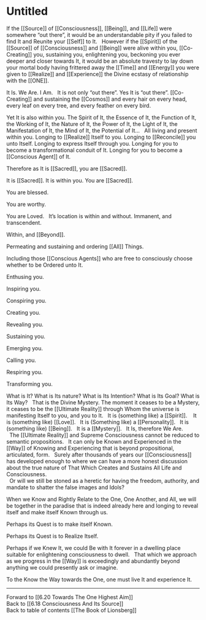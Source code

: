 # Untitled

If the [[Source]] of [[Consciousness]], [[Being]], and [[Life]] were somewhere “out there”, it would be an understandable pity if you failed to find It and Reunite your [[Self]] to It. 
 
However if the [[Spirit]] of the [[Source]] of [[Consciousness]] and [[Being]] were alive within you, [[Co-Creating]] you, sustaining you, enlightening you, beckoning you ever deeper and closer towards It, it would be an absolute travesty to lay down your mortal body having frittered away the [[Time]] and [[Energy]] you were given to [[Realize]] and [[Experience]] the Divine ecstasy of relationship with the [[ONE]]. 

It Is. We Are. I Am. 
 
It is not only “out there”. Yes It is “out there”. [[Co-Creating]] and sustaining the [[Cosmos]] and every hair on every head, every leaf on every tree, and every feather on every bird. 

Yet It is also within you. The Spirit of It, the Essence of It, the Function of It, the Working of It, the Nature of It, the Power of It, the Light of It, the Manifestation of It, the Mind of It, the Potential of It... 
 
All living and present within you. Longing to [[Realize]] Itself to you. Longing to [[Reconcile]] you unto Itself. Longing to express Itself through you. Longing for you to become a transformational conduit of It. Longing for you to become a [[Conscious Agent]] of It. 

Therefore as It is [[Sacred]], you are [[Sacred]]. 

It is [[Sacred]]. It is within you. You are [[Sacred]]. 

You are blessed. 

You are worthy. 

You are Loved. 
 
It’s location is within and without. Immanent, and transcendent.

Within, and [[Beyond]]. 

Permeating and sustaining and ordering [[All]] Things. 

Including those [[Conscious Agents]] who are free to consciously choose whether to be Ordered unto It. 

Enthusing you. 

Inspiring you. 

Conspiring you. 

Creating you. 

Revealing you. 

Sustaining you. 

Emerging you. 

Calling you. 

Respiring you. 

Transforming you. 

What is It? What is Its nature? What is Its Intention? What is Its Goal? What is Its Way? 
 
That is the Divine Mystery. The moment it ceases to be a Mystery, it ceases to be the [[Ultimate Reality]] through Whom the universe is manifesting Itself to you, and you to It. 
 
It is (something like) a [[Spirit]].  
 
It is (something like) [[Love]]. 
 
It is (Something like) a [[Personality]]. 
 
It is (something like) [[Being]].
 
It is a [[Mystery]]. 
 
It Is, therefore We Are.  
 
The [[Ultimate Reality]] and Supreme Consciousness cannot be reduced to semantic propositions. 
 
It can only be Known and Experienced in the [[Way]] of Knowing and Experiencing that is beyond propositional, articulated, form. 
 
Surely after thousands of years our [[Consciousness]] has developed enough to where we can have a more honest discussion about the true nature of That Which Creates and Sustains All Life and Consciousness.   
 
Or will we still be stoned as a heretic for having the freedom, authority, and mandate to shatter the false images and Idols? 

When we Know and Rightly Relate to the One, One Another, and All, we will be together in the paradise that is indeed already here and longing to reveal itself and make itself Known through us. 

Perhaps its Quest is to make itself Known. 

Perhaps its Quest is to Realize Itself. 

Perhaps if we Knew It, we could Be with It forever in a dwelling place suitable for enlightening consciousness to dwell. 
 
That which we approach as we progress in the [[Way]] is exceedingly and abundantly beyond anything we could presently ask or imagine. 

To the Know the Way towards the One, one must live It and experience It. 

___

Forward to [[6.20 Towards The One Highest Aim]]          
Back to [[6.18 Consciousness And Its Source]]          
Back to table of contents [[The Book of Lionsberg]]  
